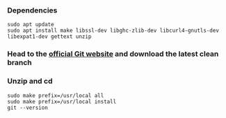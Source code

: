 
### Dependencies

    sudo apt update
    sudo apt install make libssl-dev libghc-zlib-dev libcurl4-gnutls-dev libexpat1-dev gettext unzip

### Head to the [official Git website](https://github.com/git/git) and download the latest clean branch

### Unzip and cd

    sudo make prefix=/usr/local all
    sudo make prefix=/usr/local install
    git --version
